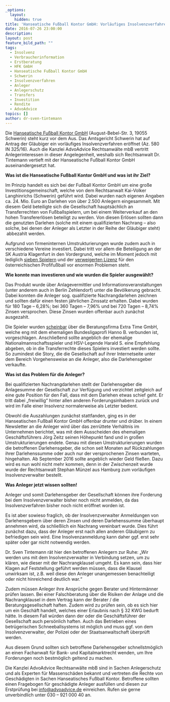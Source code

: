 ```yaml
---
_options:
  layout:
    hidden: true
title: 'Hanseatische Fußball Kontor GmbH: Vorläufiges Insolvenzverfahren eröffnet'
date: 2016-07-26 23:00:00
description:
layout: post
feature_bild_path: ""
tags:
  - Insolvenz
  - Verbraucherinformation
  - Erstberatung
  - HFK GmbH
  - Hanseatische Fußball Kontor GmbH
  - Schwerin
  - Insolvenzverfahren
  - Anleger
  - Anlegerschutz
  - Transfers
  - Investition
  - Rendite
  - AdvoAdvice
topics: []
author: dr-sven-tintemann
---
```



Die [Hanseatische Fußball Kontor GmbH](http://www.fussballkontor.de "Link: http://www.fussballkontor.de") (August-Bebel-Str. 3, 19055 Schwerin) steht kurz vor dem Aus. Das Amtsgericht Schwerin hat auf Antrag der Gläubiger ein vorläufiges Insolvenzverfahren eröffnet (Az. 580 IN 325/16). Auch die Kanzlei AdvoAdvice Rechtsanwälte mbB vertritt Anlegerinteressen in dieser Angelegenheit, weshalb sich Rechtsanwalt Dr. Tintemann vertieft mit der Hanseatische Fußball Kontor GmbH auseinandergesetzt hat.

**Was ist die Hanseatische Fußball Kontor GmbH und was ist ihr Ziel?**

Im Prinzip handelt es sich bei der Fußball Kontor GmbH um eine große Investitionsgemeinschaft, welche von dem Rechtsanwalt Kai-Volker Langhinrichs (Schwerin) geführt wird. Dabei wurden nach eigenen Angaben ca. 24. Mio. Euro an Darlehen von über 2.500 Anlegern eingesammelt. Mit diesem Geld beteiligte sich die Gesellschaft hauptsächlich an Transferrechten von Fußballspielern, um bei einem Weiterverkauf an den hohen Transfererlösen beteiligt zu werden. Von diesen Erlösen sollten dann die genutzten Darlehen (solche mit einem qualifizierten Nachrang – also solche, bei denen der Anleger als Letzter in der Reihe der Gläubiger steht)  abbezahlt werden.

Aufgrund von firmeninternen Umstrukturierungen wurde zudem auch in verschiedene Vereine investiert. Dabei tritt vor allem die Beteiligung an der SK Austria Klagenfurt in den Vordergrund, welche im Moment jedoch mit lediglich [sieben Spielern](http://www.transfermarkt.de/sk-austria-klagenfurt/kader/verein/28760/saison_id/2016) und der [verweigerten Lizenz](http://www.fussballkontor.de/news/lizenz-verweigert.html) für den österreichischen Profifußball vor enormen Problemen steht.

**Wie konnte man investieren und wie wurden die Spieler ausgewählt?**

Das Produkt wurde über Anlagevermittler und Informationsveranstaltungen (unter anderem auch in Berlin Zehlendorf) unter die Bevölkerung gebracht. Dabei konnten die Anleger sog. qualifizierte Nachrangdarlehen zeichnen und sollten dafür einen festen jährlichen Zinssatz erhalten. Dabei wurden für 180 Tage – 6,28%; bei 360 Tagen – 7,96% und bei 720 Tagen – 8,74% Zinsen versprochen. Diese Zinsen wurden offenbar auch zunächst ausgezahlt.

Die Spieler wurden [scheinbar](http://www.wallstreet-online.de/nachricht/3067985-fonds-check-hanseatische-fussball-kontor-ftr-fussball-1) über die Beratungsfirma Extra Time GmbH, welche eng mit dem ehemaligen Bundesligaprofi Hanno B. verbunden ist, vorgeschlagen. Anschließend sollte angeblich der ehemalige Nationalmannschaftsspieler und HSV-Legende Harald S. eine Empfehlung abgeben, ob in die Transferrechte dieses Spielers investiert werden sollte. So zumindest die Story, die die Gesellschaft auf ihrer Internetseite unter dem Bereich Vorgehensweise an die Anleger, also die Darlehensgeber verkaufte.

**Was ist das Problem für die Anleger?**

Bei qualifizierten Nachrangdarlehen stellt der Darlehensgeber die Anlagesumme der Gesellschaft zur Verfügung und verzichtet zeitgleich auf eine gute Position für den Fall, dass mit dem Darlehen etwas schief geht. Er tritt dabei „freiwillig“ hinter allen anderen Forderungsinhabern zurück und wird im Falle einer Insolvenz normalerweise als Letzter bedient.

Obwohl die Auszahlungen zunächst stattfanden, ging es in der Hanseatischen Fußball Kontor GmbH offenbar drunter und drüber. In einem Newsletter an die Anleger wird über das zerrüttete Verhältnis im Unternehmen berichtet, was mit dem Ausscheiden des ehemaligen Geschäftsführers Jörg Zeitz seinen Höhepunkt fand und in großen Umstrukturierungen endete. Genau mit diesen Umstrukturierungen wurden die betroffenen Darlehensgeber, die schon seit Monaten auf Rückzahlungen ihrer Darlehenssumme oder auch nur der versprochenen Zinsen warteten, hingehalten. Ab September 2016 sollte angeblich wieder Geld fließen. Dazu wird es nun wohl nicht mehr kommen, denn in der Zwischenzeit wurde wurde der Rechtsanwalt Stephan Münzel aus Hamburg zum vorläufigen Insolvenzverwalter bestellt.

**Was Anleger jetzt wissen sollten!**

Anleger und somit Darlehensgeber der Gesellschaft können ihre Forderung bei dem Insolvenzverwalter bisher noch nicht anmelden, da das Insolvenzverfahren bisher noch nicht eröffnet worden ist.

Es ist aber sowieso fraglich, ob der Insolvenzverwalter Anmeldungen von Darlehensgebern über deren Zinsen und deren Darlehenssumme überhaupt annehmen wird, da schließlich ein Nachrang vereinbart wurde. Dies führt zunächst dazu, dass der Anleger erst nach allen anderen Gläubigern zu befriedigen sein wird. Eine Insolvenzanmeldung kann daher ggf. erst sehr später oder gar nicht notwendig werden.

Dr. Sven Tintemann rät hier den betroffenen Anlegern zur Ruhe: „Wir werden uns mit dem Insolvenzverwalter in Verbindung setzen, um zu klären, wie dieser mit der Nachrangklausel umgeht. Es kann sein, dass hier Klagen auf Feststellung geführt werden müssen, dass die Klausel unwirksam ist, z.B. weil diese den Anleger unangemessen benachteiligt oder nicht hinreichend deutlich war.“

Zudem müssen Anleger ihre Ansprüche gegen Berater und Hintermänner prüfen lassen. Bei einer Falschberatung über die Risiken der Anlage und die Nachrangklausel in dem Vertrag kann der Berater / die Beratungsgesellschaft haften. Zudem wird zu prüfen sein, ob es sich hier um ein Geschäft handelt, welches einer Erlaubnis nach § 32 KWG bedurft hätte. In diesem Fall würden dann der oder die Geschäftsführer der Gesellschaft auch persönlich haften. Auch das Betrieben eines betrügerischen Schneeballsystems ist möglich und muss ggf. von dem Insolvenzverwalter, der Polizei oder der Staatsanwaltschaft überprüft werden.

Aus diesem Grund sollten sich betroffene Darlehensgeber schnellstmöglich an einen Fachanwalt für Bank- und Kapitalmarktrecht wenden, um Ihre Forderungen noch bestmöglich geltend zu machen.

Die Kanzlei AdvoAdvice Rechtsanwälte mbB sind in Sachen Anlegerschutz und als Experten für Massenschäden bekannt und vertreten die Rechte von Geschädigten in Sachen Hanseatisches Fußball Kontor. Betroffene sollten einen Fragebogen für geschädigte Anleger ausfüllen und diesen zur Erstprüfung bei [&#105;&#110;&#102;&#111;&#064;&#097;&#100;&#118;&#111;&#097;&#100;&#118;&#105;&#099;&#101;&#046;&#100;&#101;](&#109;&#097;&#105;&#108;&#116;&#111;:&#105;&#110;&#102;&#111;&#064;&#097;&#100;&#118;&#111;&#097;&#100;&#118;&#105;&#099;&#101;&#046;&#100;&#101;) einreichen. Rufen sie gerne unverbindlich unter 030 – 921 000 40 an.
